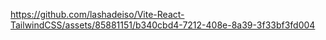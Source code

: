

https://github.com/lashadeiso/Vite-React-TailwindCSS/assets/85881151/b340cbd4-7212-408e-8a39-3f33bf3fd004

